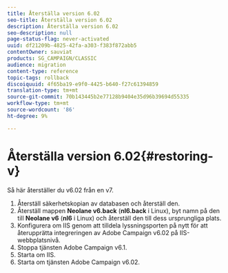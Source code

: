 ```yaml
---
title: Återställa version 6.02
seo-title: Återställa version 6.02
description: Återställa version 6.02
seo-description: null
page-status-flag: never-activated
uuid: df21209b-4825-42fa-a303-f383f872abb5
contentOwner: sauviat
products: SG_CAMPAIGN/CLASSIC
audience: migration
content-type: reference
topic-tags: rollback
discoiquuid: 4f65ba19-e9f0-4425-b640-f27c61394859
translation-type: tm+mt
source-git-commit: 70b143445b2e77128b9404e35d96b39694d55335
workflow-type: tm+mt
source-wordcount: '86'
ht-degree: 9%

---
```



# Återställa version 6.02{#restoring-v}

Så här återställer du v6.02 från en v7.

1. Återställ säkerhetskopian av databasen och återställ den.
1. Återställ mappen **Neolane v6.back** (**nl6.back** i Linux), byt namn på den till **Neolane v6** (**nl6** i Linux) och återställ den till dess ursprungliga plats.
1. Konfigurera om IIS genom att tilldela lyssningsporten på nytt för att återupprätta integreringen av Adobe Campaign v6.02 på IIS-webbplatsnivå.
1. Stoppa tjänsten Adobe Campaign v6.1.
1. Starta om IIS.
1. Starta om tjänsten Adobe Campaign v6.02.

